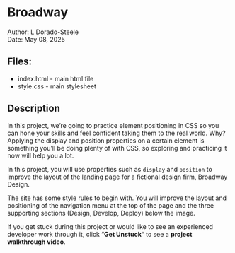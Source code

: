 # Broadway
Author: L Dorado-Steele  
Date: May 08, 2025  

## Files:
* index.html - main html file
* style.css - main stylesheet

## Description
In this project, we’re going to practice element positioning in CSS so you can hone your skills and feel confident taking them to the real world. Why? Applying the display and position properties on a certain element is something you’ll be doing plenty of with CSS, so exploring and practicing it now will help you a lot.

In this project, you will use properties such as `display` and `position` to improve the layout of the landing page for a fictional design firm, Broadway Design.

The site has some style rules to begin with. You will improve the layout and positioning of the navigation menu at the top of the page and the three supporting sections (Design, Develop, Deploy) below the image.

If you get stuck during this project or would like to see an experienced developer work through it, click “**Get Unstuck**“ to see a **project walkthrough video**.